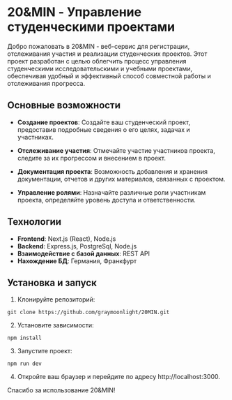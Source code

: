 # 20&MIN - Управление студенческими проектами

Добро пожаловать в 20&MIN - веб-сервис для регистрации, отслеживания участия и реализации студенческих проектов. Этот проект разработан с целью облегчить процесс управления студенческими исследовательскими и учебными проектами, обеспечивая удобный и эффективный способ совместной работы и отслеживания прогресса.

## Основные возможности

- **Создание проектов**: Создайте ваш студенческий проект, предоставив подробные сведения о его целях, задачах и участниках.

- **Отслеживание участия**: Отмечайте участие участников проекта, следите за их прогрессом и внесением в проект.

- **Документация проекта**: Возможность добавления и хранения документации, отчетов и других материалов, связанных с проектом.

- **Управление ролями**: Назначайте различные роли участникам проекта, определяйте уровень доступа и ответственности.

## Технологии

- **Frontend**: Next.js (React), Node.js
- **Backend**: Express.js, PostgreSql, Node.js
- **Взаимодействие с базой данных**: REST API
- **Нахождение БД**: Германия, Франкфурт

## Установка и запуск

1. Клонируйте репозиторий:

```
git clone https://github.com/graymoonlight/20MIN.git
```
2. Установите зависимости:

```
npm install
```

3. Запустите проект:
```
npm run dev
```
4. Откройте ваш браузер и перейдите по адресу http://localhost:3000.


Спасибо за использование 20&MIN!

